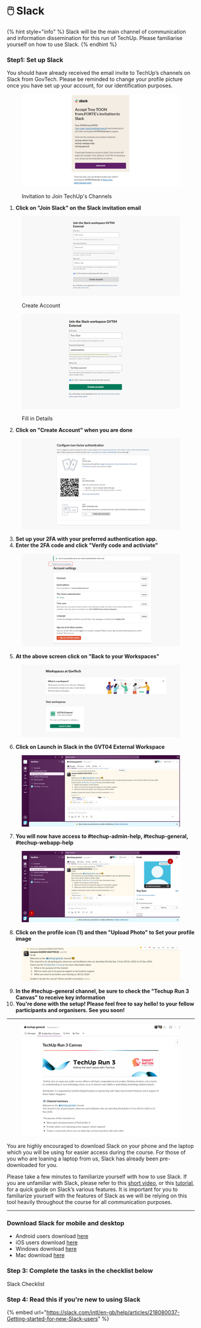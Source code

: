 # 🖱️ Slack

{% hint style="info" %}
Slack will be the main channel of communication and information dissemination for this run of TechUp. Please familiarise yourself on how to use Slack.
{% endhint %}

### Step1: Set up Slack

You should have already received the email invite to TechUp’s channels on Slack from GovTech. Please be reminded to change your profile picture once you have set up your account, for our identification purposes.

<figure><img src="../../.gitbook/assets/image (1) (1).png" alt=""><figcaption><p>Invitation to Join TechUp's Channels</p></figcaption></figure>

1. **Click on "Join Slack" on the Slack invitation email**

<figure><img src="../../.gitbook/assets/image (1) (1) (1).png" alt=""><figcaption><p>Create Account</p></figcaption></figure>

<figure><img src="../../.gitbook/assets/image (2).png" alt=""><figcaption><p>Fill in Details</p></figcaption></figure>

2. **Click on "Create Account" when you are done**

<figure><img src="../../.gitbook/assets/image (3).png" alt=""><figcaption></figcaption></figure>

3. **Set up your 2FA with your preferred authentication app.**
4. **Enter the 2FA code and click "Verify code and activiate"**

<figure><img src="../../.gitbook/assets/image (4).png" alt=""><figcaption></figcaption></figure>

5. **At the above screen click on "Back to your Workspaces"**

<figure><img src="../../.gitbook/assets/image (5).png" alt=""><figcaption></figcaption></figure>

6. **Click on Launch in Slack in the GVT04 External Workspace**

<figure><img src="../../.gitbook/assets/image (6).png" alt=""><figcaption></figcaption></figure>

7. **You will now have access to #techup-admin-help, #techup-general, #techup-webapp-help**

<figure><img src="../../.gitbook/assets/image (7).png" alt=""><figcaption></figcaption></figure>

8. **Click on the profile icon (1) and then "Upload Photo" to Set your profile image**

<figure><img src="../../.gitbook/assets/image (8).png" alt=""><figcaption></figcaption></figure>

9. **In the #techup-general channel, be sure to check the "Techup Run 3 Canvas" to receive key information**
10. **You're done with the setup! Please feel free to say hello! to your fellow participants and organisers. See you soon!**

***

<figure><img src="../../.gitbook/assets/image (1).png" alt=""><figcaption></figcaption></figure>

You are highly encouraged to download Slack on your phone and the laptop which you will be using for easier access during the course. For those of you who are loaning a laptop from us, Slack has already been pre-downloaded for you.

Please take a few minutes to familiarize yourself with how to use Slack. If you are unfamiliar with Slack, please refer to this [short video](https://www.youtube.com/watch?v=FTuOS8E1LZk), or this [tutorial](https://slack.com/intl/en-gb/help/articles/360059928654-How-to-use-Slack--your-quick-start-guide), for a quick guide on Slack’s various features. It is important for you to familiarize yourself with the features of Slack as we will be relying on this tool heavily throughout the course for all communication purposes.



***

### Download Slack for mobile and desktop

* Android users download [here](https://play.google.com/store/apps/details?id=com.Slack\&pli=1)
* iOS users download [here](https://itunes.apple.com/app/slack-app/id618783545?ls=1\&mt=8)
* Windows download [here](https://slack.com/intl/en-gb/downloads/windows)
* Mac download [here](https://slack.com/intl/en-gb/downloads/mac)

### Step 3: Complete the tasks in the checklist below

Slack Checklist

### Step 4: Read this if you're new to using Slack

{% embed url="https://slack.com/intl/en-gb/help/articles/218080037-Getting-started-for-new-Slack-users" %}
